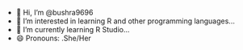 - 👋 Hi, I’m @bushra9696
- 👀 I’m interested in learning R and other programming languages...
- 🌱 I’m currently learning R Studio...
- 😄 Pronouns: .She/Her


<!---
bushra9696/bushra9696 is a ✨ special ✨ repository because its `README.md` (this file) appears on your GitHub profile.
You can click the Preview link to take a look at your changes.
--->
